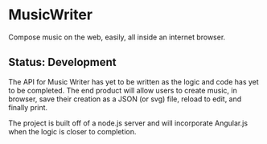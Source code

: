 MusicWriter
===========

Compose music on the web, easily, all inside an internet browser.


## Status: Development
The API for Music Writer has yet to be written as the logic and code has yet to be completed. The end product will allow users to create music, in browser, save their creation as a JSON (or svg) file, reload to edit, and finally print.

The project is built off of a node.js server and will incorporate Angular.js when the logic is closer to completion.
